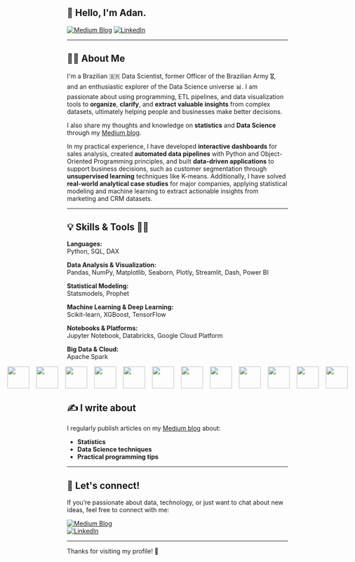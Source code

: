 ## 👋 Hello, I'm Adan.

[![Medium Blog](https://img.shields.io/badge/Medium-12100E?style=for-the-badge&logo=medium&logoColor=white)](https://medium.com/@adansiqueira) [![LinkedIn](https://img.shields.io/badge/LinkedIn-0077B5?style=for-the-badge&logo=linkedin&logoColor=white)](https://www.linkedin.com/in/adan-siqueira/)

---

## 🙋‍♂️ About Me

I'm a Brazilian 🇧🇷 Data Scientist, former Officer of the Brazilian Army 🎖️, and an enthusiastic explorer of the Data Science universe 📊. I am passionate about using programming, ETL pipelines, and data visualization tools to **organize**, **clarify**, and **extract valuable insights** from complex datasets, ultimately helping people and businesses make better decisions.

I also share my thoughts and knowledge on **statistics** and **Data Science** through my [Medium blog](https://medium.com/@adansiqueira).

In my practical experience, I have developed **interactive dashboards** for sales analysis, created **automated data pipelines** with Python and Object-Oriented Programming principles, and built **data-driven applications** to support business decisions, such as customer segmentation through **unsupervised learning** techniques like K-means. Additionally, I have solved **real-world analytical case studies** for major companies, applying statistical modeling and machine learning to extract actionable insights from marketing and CRM datasets.

---

## 💡 Skills & Tools 👩‍💻


**Languages:**  
Python, SQL, DAX  

**Data Analysis & Visualization:**  
Pandas, NumPy, Matplotlib, Seaborn, Plotly, Streamlit, Dash, Power BI  

**Statistical Modeling:**  
Statsmodels, Prophet  

**Machine Learning & Deep Learning:**  
Scikit-learn, XGBoost, TensorFlow  

**Notebooks & Platforms:**  
Jupyter Notebook, Databricks, Google Cloud Platform  

**Big Data & Cloud:**  
Apache Spark  

<div style="display: flex; justify-content: center;">
  <div style="display: flex; gap: 16px; align-items: center;">
    <img src="https://cdn.jsdelivr.net/gh/devicons/devicon@latest/icons/python/python-original-wordmark.svg" width="50" height="50">
    <img src="https://cdn.jsdelivr.net/gh/devicons/devicon@latest/icons/scikitlearn/scikitlearn-original.svg" width="50" height="50">
    <img src="https://cdn.jsdelivr.net/gh/devicons/devicon@latest/icons/pytorch/pytorch-original-wordmark.svg" width="50" height="50">
    <img src="https://cdn.jsdelivr.net/gh/devicons/devicon@latest/icons/sqldeveloper/sqldeveloper-original.svg" width="50" height="50">
    <img src="https://cdn.jsdelivr.net/gh/devicons/devicon@latest/icons/streamlit/streamlit-original-wordmark.svg" width="50" height="50">
    <img src="https://cdn.jsdelivr.net/gh/devicons/devicon@latest/icons/tensorflow/tensorflow-original-wordmark.svg" width="50" height="50">
    <img src="https://cdn.jsdelivr.net/gh/devicons/devicon@latest/icons/apacheairflow/apacheairflow-original-wordmark.svg" width="50" height="50">
    <img src="https://cdn.jsdelivr.net/gh/devicons/devicon@latest/icons/apachespark/apachespark-original-wordmark.svg" width="50" height="50">
    <img src="https://cdn.jsdelivr.net/gh/devicons/devicon@latest/icons/jupyter/jupyter-original-wordmark.svg" width="50" height="50">
    <img src="https://cdn.jsdelivr.net/gh/devicons/devicon@latest/icons/keras/keras-original-wordmark.svg" width="50" height="50">
    <img src="https://cdn.jsdelivr.net/gh/devicons/devicon@latest/icons/matplotlib/matplotlib-original-wordmark.svg" width="50" height="50">
    <img src="https://cdn.jsdelivr.net/gh/devicons/devicon@latest/icons/numpy/numpy-original-wordmark.svg" width="50" height="50">
  </div>
</div>

## ✍️ I write about

I regularly publish articles on my [Medium blog](https://medium.com/@adansiqueira) about:

- **Statistics**  
- **Data Science techniques**  
- **Practical programming tips**  

---

## 🚀 Let's connect!

If you’re passionate about data, technology, or just want to chat about new ideas, feel free to connect with me:

[![Medium Blog](https://img.shields.io/badge/Medium-12100E?style=for-the-badge&logo=medium&logoColor=white)](https://medium.com/@adansiqueira)  
[![LinkedIn](https://img.shields.io/badge/LinkedIn-0077B5?style=for-the-badge&logo=linkedin&logoColor=white)](https://www.linkedin.com/in/adan-siqueira/)

---

Thanks for visiting my profile! 🚀
